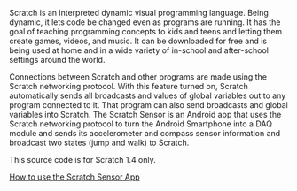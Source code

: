 Scratch is an interpreted dynamic visual programming language. Being dynamic, it lets code be changed even as programs are running. It has the goal of teaching programming concepts to kids and teens and letting them create games, videos, and music. It can be downloaded for free and is being used at home and in a wide variety of in-school and after-school settings around the world.

Connections between Scratch and other programs are made using the Scratch networking protocol. With this feature turned on, Scratch automatically sends all broadcasts and values of global variables out to any program connected to it. That program can also send broadcasts and global variables into Scratch. The Scratch Sensor is an Android app that uses the Scratch networking protocol to turn the Android Smartphone into a DAQ module and sends its accelerometer and compass sensor information and broadcast two states (jump and walk) to Scratch.

This source code is for Scratch 1.4 only.

[How to use the Scratch Sensor App](http://smartphonedaq.com/scratch-sensor.page)
